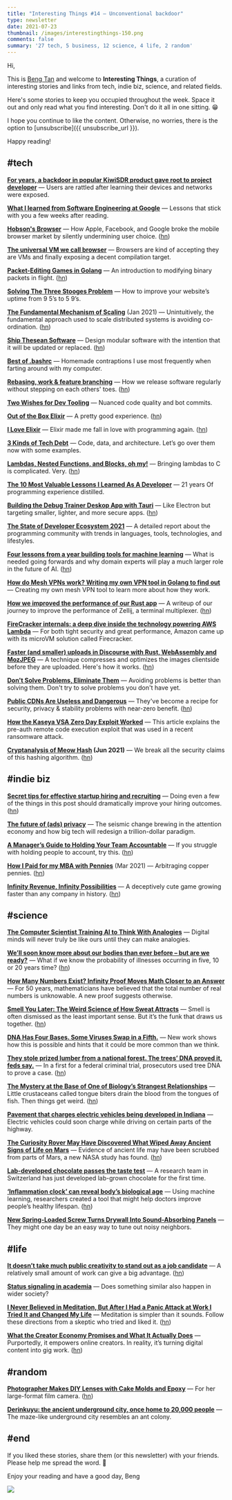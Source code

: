 ```yaml
---
title: "Interesting Things #14 — Unconventional backdoor"
type: newsletter
date: 2021-07-23
thumbnail: /images/interestingthings-150.png
comments: false
summary: '27 tech, 5 business, 12 science, 4 life, 2 random'
---
```


Hi,

This is [Beng Tan](https://bengtan.com/about/) and welcome to **Interesting Things**, a curation of interesting stories and links from tech, indie biz, science, and related fields.

Here's some stories to keep you occupied throughout the week. Space it out and only read what you find interesting. Don't do it all in one sitting. 😁

I hope you continue to like the content. Otherwise, no worries, there is the option to [unsubscribe]({{ unsubscribe_url }}).

Happy reading!


## #tech

**[For years, a backdoor in popular KiwiSDR product gave root to project developer](https://arstechnica.com/gadgets/2021/07/for-years-a-backdoor-in-popular-kiwisdr-product-gave-root-to-project-developer/?utm_source=bengtan.com/interesting-things/014)** — Users are rattled after learning their devices and networks were exposed.

**[What I learned from Software Engineering at Google](https://swizec.com/blog/what-i-learned-from-software-engineering-at-google/?utm_source=bengtan.com/interesting-things/014)** — Lessons that stick with you a few weeks after reading.

**[Hobson's Browser](https://infrequently.org/2021/07/hobsons-browser/?utm_source=bengtan.com/interesting-things/014)** — How Apple, Facebook, and Google broke the mobile browser market by silently undermining user choice. ([hn](https://news.ycombinator.com/item?id=27856565))

**[The universal VM we call browser](https://cerebralab.com/The_universal_VM_we_call_browser?utm_source=bengtan.com/interesting-things/014)** — Browsers are kind of accepting they are VMs and finally exposing a decent compilation target.

**[Packet-Editing Games in Golang](https://remyhax.xyz/posts/golang-packet-editing/?utm_source=bengtan.com/interesting-things/014)** — An introduction to modifying binary packets in flight. ([hn](https://news.ycombinator.com/item?id=27860098))

**[Solving The Three Stooges Problem](https://www.reddit.com/r/RedditEng/comments/obqtfm/solving_the_three_stooges_problem/?utm_source=bengtan.com/interesting-things/014)** — How to improve your website’s uptime from 9 5’s to 5 9’s.

**[The Fundamental Mechanism of Scaling](https://brooker.co.za/blog/2021/01/22/cloud-scale.html?utm_source=bengtan.com/interesting-things/014)** (Jan 2021) — Unintuitively, the fundamental approach used to scale distributed systems is avoiding co-ordination. ([hn](https://news.ycombinator.com/item?id=27865038))

**[Ship Thesean Software](https://matt-rickard.com/thesean-software/?utm_source=bengtan.com/interesting-things/014)** — Design modular software with the intention that it will be updated or replaced. ([hn](https://news.ycombinator.com/item?id=27865807))

**[Best of .bashrc](https://www.datagubbe.se/bestofbash/?utm_source=bengtan.com/interesting-things/014)** — Homemade contraptions I use most frequently when farting around with my computer.

**[Rebasing, work & feature branching](https://www.willhackett.com/blog/rebasing-work-and-feature-branching?utm_source=bengtan.com/interesting-things/014)** — How we release software regularly without stepping on each others' toes. ([hn](https://news.ycombinator.com/item?id=27866606))

**[Two Wishes for Dev Tooling](https://macwright.com/2021/07/05/two-wishes-for-dev-tooling.html?utm_source=bengtan.com/interesting-things/014)** — Nuanced code quality and bot commits.

**[Out of the Box Elixir](http://wojtekmach.pl/blog/2021/07/17/out-of-the-box-elixir?utm_source=bengtan.com/interesting-things/014)** — A pretty good experience. ([hn](https://news.ycombinator.com/item?id=27868058))

**[I Love Elixir](https://matteing.com/i-love-elixir/?utm_source=bengtan.com/interesting-things/014)** —  Elixir made me fall in love with programming again. ([hn](https://news.ycombinator.com/item?id=27856040))

**[3 Kinds of Tech Debt](https://bytesizetheories.com/posts/3-kinds-of-tech-debt/?utm_source=bengtan.com/interesting-things/014)** — Code, data, and architecture. Let’s go over them now with some examples.

**[Lambdas, Nested Functions, and Blocks, oh my!](https://thephd.dev/lambdas-nested-functions-block-expressions-oh-my?utm_source=bengtan.com/interesting-things/014)** — Bringing lambdas to C is complicated. Very. ([hn](https://news.ycombinator.com/item?id=27867257))

**[The 10 Most Valuable Lessons I Learned As A Developer](https://blog.oliverjumpertz.dev/the-10-most-valuable-lessons-i-learned-as-a-developer?utm_source=bengtan.com/interesting-things/014)** — 21 years Of programming experience distilled.

**[Building the Debug Trainer Deskop App with Tauri](https://kickstartcoding.com/learning-center/articles/building-debug-trainer-deskop-app-tauri/?utm_source=bengtan.com/interesting-things/014)** — Like Electron but targeting smaller, lighter, and more secure apps. ([hn](https://news.ycombinator.com/item?id=27861558))

**[The State of Developer Ecosystem 2021](https://www.jetbrains.com/lp/devecosystem-2021/?utm_source=bengtan.com/interesting-things/014)** — A detailed report about the programming community with trends in languages, tools, technologies, and lifestyles.

**[Four lessons from a year building tools for machine learning](https://humanloop.com/blog/4-lessons-from-a-year-building-tools-for-machine-learning/?utm_source=bengtan.com/interesting-things/014)** — What is needed going forwards and why domain experts will play a much larger role in the future of AI. ([hn](https://news.ycombinator.com/item?id=27859064))

**[How do Mesh VPNs work? Writing my own VPN tool in Golang to find out](https://www.samlewis.me/2021/07/creating-mesh-vpn-tool-for-fun/?utm_source=bengtan.com/interesting-things/014)** —  Creating my own mesh VPN tool to learn more about how they work. 

**[How we improved the performance of our Rust app](https://www.poor.dev/blog/performance/?utm_source=bengtan.com/interesting-things/014)** — A writeup of our journey to improve the performance of Zellij, a terminal multiplexer. ([hn](https://news.ycombinator.com/item?id=27884815))

**[FireCracker internals: a deep dive inside the technology powering AWS Lambda](https://www.talhoffman.com/2021/07/18/firecracker-internals/?utm_source=bengtan.com/interesting-things/014)** — For both tight security and great performance, Amazon came up with its microVM solution called Firecracker.

**[Faster (and smaller) uploads in Discourse with Rust, WebAssembly and MozJPEG](https://blog.discourse.org/2021/07/faster-user-uploads-on-discourse-with-rust-webassembly-and-mozjpeg/?utm_source=bengtan.com/interesting-things/014)** — A technique compresses and optimizes the images clientside before they are uploaded. Here's how it works. ([hn](https://news.ycombinator.com/item?id=27898030))

**[Don't Solve Problems, Eliminate Them](https://kentcdodds.com/blog/don-t-solve-problems-eliminate-them/?utm_source=bengtan.com/interesting-things/014)** — Avoiding problems is better than solving them. Don't try to solve problems you don't have yet.

**[Public CDNs Are Useless and Dangerous](https://httptoolkit.tech/blog/public-cdn-risks/?utm_source=bengtan.com/interesting-things/014)** — They've become a recipe for security, privacy & stability problems with near-zero benefit. ([hn](https://news.ycombinator.com/item?id=27893548))

**[How the Kaseya VSA Zero Day Exploit Worked](https://blog.truesec.com/2021/07/06/kaseya-vsa-zero-day-exploit/?utm_source=bengtan.com/interesting-things/014)** — This article explains the pre-auth remote code execution exploit that was used in a recent ransomware attack.

**[Cryptanalysis of Meow Hash](https://peter.website/meow-hash-cryptanalysis?utm_source=bengtan.com/interesting-things/014) (Jun 2021)** — We break all the security claims of this hashing algorithm. ([hn](https://news.ycombinator.com/item?id=27896827))


## #indie biz

**[Secret tips for effective startup hiring and recruiting](https://www.rubick.com/startup-hiring-and-recruiting/?utm_source=bengtan.com/interesting-things/014)** — Doing even a few of the things in this post should dramatically improve your hiring outcomes. ([hn](https://news.ycombinator.com/item?id=27859507))

**[The future of (ads) privacy](https://www.thepullrequest.com/p/the-future-of-ads-privacy?utm_source=bengtan.com/interesting-things/014)** — The seismic change brewing in the attention economy and how big tech will redesign a trillion-dollar paradigm.

**[A Manager’s Guide to Holding Your Team Accountable](https://medium.dave-bailey.com/a-manager-guide-to-holding-your-team-accountable-a05aac67294c?utm_source=bengtan.com/interesting-things/014)** — If you struggle with holding people to account, try this. ([hn](https://news.ycombinator.com/item?id=27864651))

**[How I Paid for my MBA with Pennies](https://www.mateocafe.com/how-i-paid-for-my-mba-with-pennies/?utm_source=bengtan.com/interesting-things/014)** (Mar 2021) — Arbitraging copper pennies. ([hn](https://news.ycombinator.com/item?id=27897343))

**[Infinity Revenue, Infinity Possibilities](https://www.notboring.co/p/infinity-revenue-infinity-possibilities?utm_source=bengtan.com/interesting-things/014)** — A deceptively cute game growing faster than any company in history. ([hn](https://news.ycombinator.com/item?id=27891314))


## #science

**[The Computer Scientist Training AI to Think With Analogies](https://www.quantamagazine.org/melanie-mitchell-trains-ai-to-think-with-analogies-20210714/?utm_source=bengtan.com/interesting-things/014)** — Digital minds will never truly be like ours until they can make analogies.

**[We’ll soon know more about our bodies than ever before – but are we ready?](https://www.theguardian.com/commentisfree/2021/jul/16/well-soon-know-more-about-our-bodies-than-ever-before-but-are-we-ready?utm_source=bengtan.com/interesting-things/014)** — What if we know the probability of illnesses occurring in five, 10 or 20 years time? ([hn](https://news.ycombinator.com/item?id=27858258))

**[How Many Numbers Exist? Infinity Proof Moves Math Closer to an Answer](https://www.quantamagazine.org/how-many-numbers-exist-infinity-proof-moves-math-closer-to-an-answer-20210715/?utm_source=bengtan.com/interesting-things/014)** — For 50 years, mathematicians have believed that the total number of real numbers is unknowable. A new proof suggests otherwise.

**[Smell You Later: The Weird Science of How Sweat Attracts](https://thewalrus.ca/smell-you-later-the-weird-science-of-how-sweat-attracts/?utm_source=bengtan.com/interesting-things/014)** — Smell is often dismissed as the least important sense. But it’s the funk that draws us together. ([hn](https://news.ycombinator.com/item?id=27864937))

**[DNA Has Four Bases. Some Viruses Swap in a Fifth.](https://www.quantamagazine.org/dna-has-four-bases-some-viruses-swap-in-a-fifth-20210712/?utm_source=bengtan.com/interesting-things/014)** — New work shows how this is possible and hints that it could be more common than we think.

**[They stole prized lumber from a national forest. The trees’ DNA proved it, feds say.](https://www.washingtonpost.com/nation/2021/07/12/justin-wilke-tree-dna-theft/?utm_source=bengtan.com/interesting-things/014)** — In a first for a federal criminal trial, prosecutors used tree DNA to prove a case. ([hn](https://news.ycombinator.com/item?id=27864954))

**[The Mystery at the Base of One of Biology’s Strangest Relationships](https://www.theatlantic.com/science/archive/2021/07/tongue-biting-isopod/619430/?utm_source=bengtan.com/interesting-things/014)** — Little crustaceans called tongue biters drain the blood from the tongues of fish. Then things get weird. ([hn](https://news.ycombinator.com/item?id=27857454))

**[Pavement that charges electric vehicles being developed in Indiana](https://www.wrtv.com/news/state-news/pavement-that-charges-electric-vehicles-being-developed-in-indiana?utm_source=bengtan.com/interesting-things/014)** — Electric vehicles could soon charge while driving on certain parts of the highway.

**[The Curiosity Rover May Have Discovered What Wiped Away Ancient Signs of Life on Mars](https://www.sciencealert.com/curiosity-rover-discovers-that-ancient-signs-of-life-on-mars-may-have-been-erased-by-brine?utm_source=bengtan.com/interesting-things/014)** — Evidence of ancient life may have been scrubbed from parts of Mars, a new NASA study has found. ([hn](https://news.ycombinator.com/item?id=27863846))

**[Lab-developed chocolate passes the taste test](https://www.swissinfo.ch/eng/lab-developed-chocolate-passes-the-taste-test-/46766404?utm_source=bengtan.com/interesting-things/014)** — A research team in Switzerland has just developed lab-grown chocolate for the first time.

**[‘Inflammation clock’ can reveal body’s biological age](https://www.nature.com/articles/d41586-021-01915-x?utm_source=bengtan.com/interesting-things/014)** — 
Using machine learning, researchers created a tool that might help doctors improve people’s healthy lifespan. ([hn](https://news.ycombinator.com/item?id=27849125))

**[New Spring-Loaded Screw Turns Drywall Into Sound-Absorbing Panels](https://gizmodo.com/new-spring-loaded-screw-turns-drywall-into-sound-absorb-1847280616?utm_source=bengtan.com/interesting-things/014)** — They might one day be an easy way to tune out noisy neighbors.


## #life

**[It doesn’t take much public creativity to stand out as a job candidate](https://simonwillison.net/2021/Jul/17/standing-out/?utm_source=bengtan.com/interesting-things/014)** — A relatively small amount of work can give a big advantage. ([hn](https://news.ycombinator.com/item?id=27867920))

**[Status signaling in academia](https://randommathgenerator.com/2021/07/15/status-signaling-in-academia/?utm_source=bengtan.com/interesting-things/014)** — Does something similar also happen in wider society?

**[I Never Believed in Meditation, But After I Had a Panic Attack at Work I Tried It and Changed My Life](https://www.rd.com/article/find-peace-anytime-anyplace/?utm_source=bengtan.com/interesting-things/014)** — Meditation is simpler than it sounds. Follow these directions from a skeptic who tried and liked it. ([hn](https://news.ycombinator.com/item?id=27895137))

**[What the Creator Economy Promises and What It Actually Does](https://www.newyorker.com/culture/infinite-scroll/what-the-creator-economy-promises-and-what-it-actually-does?utm_source=bengtan.com/interesting-things/014)** — Purportedly, it empowers online creators. In reality, it’s turning digital content into gig work. ([hn](https://news.ycombinator.com/item?id=27866219))


## #random

**[Photographer Makes DIY Lenses with Cake Molds and Epoxy](https://petapixel.com/2021/07/16/photographer-makes-diy-lenses-with-cake-molds-and-epoxy/?utm_source=bengtan.com/interesting-things/014)** — For her large-format film camera. ([hn](https://news.ycombinator.com/item?id=27859183))

**[Derinkuyu: the ancient underground city, once home to 20,000 people](https://www.zmescience.com/science/derinkuyu-the-ancient-underground-city-once-home-to-20000-people/?utm_source=bengtan.com/interesting-things/014)** — The maze-like underground city resembles an ant colony.


## #end

If you liked these stories, share them (or this newsletter) with your friends. Please help me spread the word. 🙏

Enjoy your reading and have a good day,
Beng

![](https://bengtan.com/images/portrait-40.png)

